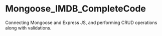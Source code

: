 # Mongoose_IMDB_CompleteCode
Connecting Mongoose and Express JS, and performing CRUD operations along with validations.
